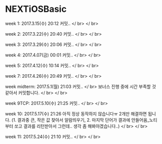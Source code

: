 # NEXTiOSBasic

week 1: 2017.3.15(수) 20:12 커밋.. </ br> </ br>

week 2: 2017.3.22(수) 20:40 커밋.. </ br> </ br>

week 3: 2017.3.29(수) 20:06 커밋.. </ br> </ br>

week 4: 2017.4.07(금) 00:01 커밋.. </ br> </ br>

week 5: 2017.4.12(수) 10:14 커밋.. </ br> </ br>

week 7: 2017.4.26(수) 20:49 커밋.. </ br> </ br>

week midterm: 2017.5.1(월) 21:03 커밋.. </ br>
보너스 진행 중에 시간 부족할 것 같아서 커밋합니다. </ br> </ br>

week 9TCP: 2017.5.10(수) 21:25 커밋.. </ br> </ br>

week 10: 2017.5.17(수) 21:26 아직 정상 동작하지 않습니다ㅠ 2개만 해결하면 됩니다. (1. 결과중 큰, 작은 값 찾아서 알람띄우기, 2. 마지막 단어가 결과에 안들어옴_노티부터 쏘고 결과를 리턴받아서 그런데.. 생각 좀 해봐야겠습니다..) </ br> </ br>

week 11: 2017.5.24(수) 21:10 커밋.. </ br> </ br>
